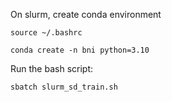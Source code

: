 On slurm, create conda environment
```
source ~/.bashrc

conda create -n bni python=3.10
```

Run the bash script:
```
sbatch slurm_sd_train.sh
```